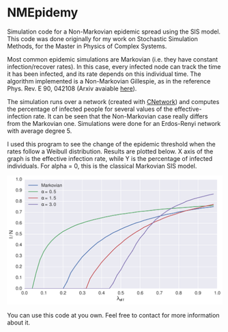 NMEpidemy
=========

Simulation code for a Non-Markovian epidemic spread using the SIS model. This code was done originally for my work on Stochastic Simulation Methods, for the Master in Physics of Complex Systems.

Most common epidemic simulations are Markovian (i.e. they have constant infection/recover rates). In this case, every infected node can track the time it has been infected, and its rate depends on this individual time. The algorithm implemented is a Non-Markovian Gillespie, as in the reference Phys. Rev. E 90, 042108 (Arxiv avaiable [here](https://arxiv.org/abs/1310.0926)). 

The simulation runs over a network (created with [CNetwork](https://github.com/VictorSeven/CNetwork)) and computes the percentage of infected people for several values of the effective-infection rate. It can be seen that the Non-Markovian case really differs from the Markovian one. Simulations were done for an Erdos-Renyi network with average degree 5.

I used this program to see the change of the epidemic threshold when the rates follow a Weibull distribution. Results are plotted below. X axis of the graph is the effective infection rate, while Y is the percentage of infected individuals. For alpha = 0, this is the classical Markovian SIS model.

![alt text](https://github.com/VictorSeven/NMEpidemy/blob/master/source/weib.png "Results")

You can use this code at you own. Feel free to contact for more information about it.


